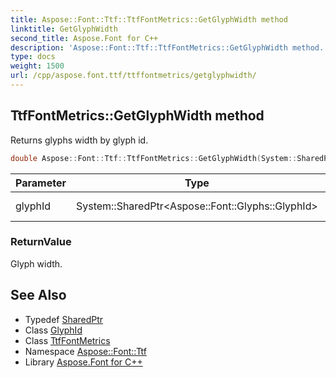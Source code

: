 ```yaml
---
title: Aspose::Font::Ttf::TtfFontMetrics::GetGlyphWidth method
linktitle: GetGlyphWidth
second_title: Aspose.Font for C++
description: 'Aspose::Font::Ttf::TtfFontMetrics::GetGlyphWidth method. Returns glyphs width by glyph id in C++.'
type: docs
weight: 1500
url: /cpp/aspose.font.ttf/ttffontmetrics/getglyphwidth/
---
```

## TtfFontMetrics::GetGlyphWidth method


Returns glyphs width by glyph id.

```cpp
double Aspose::Font::Ttf::TtfFontMetrics::GetGlyphWidth(System::SharedPtr<Aspose::Font::Glyphs::GlyphId> glyphId) override
```


| Parameter | Type | Description |
| --- | --- | --- |
| glyphId | System::SharedPtr\<Aspose::Font::Glyphs::GlyphId\> | Glyph identifier. |

### ReturnValue

Glyph width.

## See Also

* Typedef [SharedPtr](../../../system/sharedptr/)
* Class [GlyphId](../../../aspose.font.glyphs/glyphid/)
* Class [TtfFontMetrics](../)
* Namespace [Aspose::Font::Ttf](../../)
* Library [Aspose.Font for C++](../../../)
